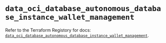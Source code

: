 # `data_oci_database_autonomous_database_instance_wallet_management`

Refer to the Terraform Registory for docs: [`data_oci_database_autonomous_database_instance_wallet_management`](https://registry.terraform.io/providers/oracle/oci/6.18.0/docs/data-sources/database_autonomous_database_instance_wallet_management).
